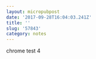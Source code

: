 ```yaml
---
layout: micropubpost
date: '2017-09-28T16:04:03.241Z'
title: ''
slug: '57843'
category: notes
---
```

chrome test 4
